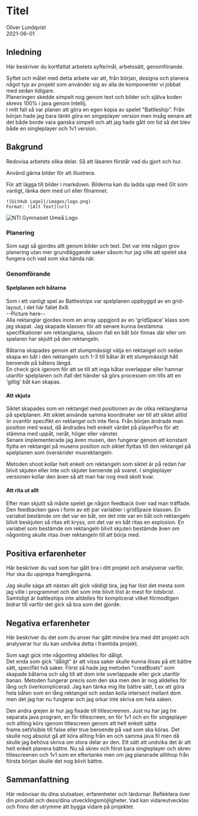 # Titel

Oliver Lundqvist  
2021-06-01

## Inledning

Här beskriver du kortfattat arbetets syfte/mål, arbetssätt, genomförande.

Syftet och målet med detta arbete var att, från början, designa och planera något 
typ av projekt som använder sig av alla de komponenter vi jobbat med sedan tidigare.  
Planeringen skedde simpelt nog genom text och bilder och själva koden skrevs 100% i java genom Intellij.  
I mitt fall så var planen att göra en egen kopia av spelet "Battleship". Från början hade
jag bara tänkt göra en singeplayer version men insåg senare att det både borde vara ganska 
simpelt och att jag hade gått om tid så det blev både en singleplayer och 1v1 version.

## Bakgrund

Redovisa arbetets olika delar. Så att läsaren förstår vad du gjort och hur.

Använd gärna bilder för att illustrera.

För att lägga till bilder i markdown. Bilderna kan du ladda upp med Git som vanligt, länka dem med url eller filnamnet.

```
![GitHub Logo](/images/logo.png)
Format: ![Alt Text](url)
```

![NTI Gymnasiet Umeå Logo](https://raw.githubusercontent.com/jensnti/Webbprojekt/master/mallar/nti_logo_white_umea.svg)

### Planering

Som sagt så gjordes allt genom bilder och text. Det var inte någon grov planering utan 
mer grundläggande saker såsom hur jag ville att spelet ska fungera och vad som ska hända när.

### Genomförande
#### Spelplanen och båtarna
Som i ett vanligt spel av Battleships var spelplanen uppbyggd av en grid-layout, i det här fallet 8x8.  
--Picture here--  
Alla rektanglar gjordes inom en array uppgjord av en 'gridSpace' klass som jag skapat. 
Jag skapade klassen för att senare kunna bestämma specifikationer om rektanglarna, 
såsom ifall en båt bör finnas där eller om spelaren har skjutit på den rektangeln. 
 
Båtarna skapades genom att slumpmässigt välja en rektangel och sedan skapa en båt i den 
rektangeln och 1-3 till båtar åt ett slumpmässigt håll beroende på båtens längd.  
En check gick igenom för att se till att inga båtar overlappar eller hamnar utanför spelplanen 
och ifall det händer så görs processen om tills att en 'giltig' båt kan skapas.

#### Att skjuta
Siktet skapades som en rektangel med positionen av de olika rektanglarna på spelplanen. 
Att siktet använde samma koordinater ser till att siktet alltid ör ovanför specifikt en 
rektangel och inte flera. Från början ändrade man position med wasd, då ändrades 
helt enkelt värdet på playerPos för att stämma med uppåt, neråt, höger eller vänster.  
Senare implementerade jag även musen, den fungerar genom att konstant flytta en rektangel 
på musens position och siktet flyttas till den rektangel på spelplanen som överskrider 
musrektangeln. 

Metoden shoot kollar helt enkelt om rektangeln som siktet är på redan har blivit skjuten 
eller inte och skjuter beroende på svaret. I singleplayer versionen kollar den även 
så att man har nog med skott kvar.

#### Att rita ut allt
Efter man skjutit så måste spelet ge någon feedback över vad man träffade. 
Den feedbacken gavs i form av ett par variabler i gridSpace klassen.
En variabel bestämde om det var en båt, om det inte var en båt och rektangeln blivit 
beskjuten så ritas ett kryss, om det var en båt ritas en explosion.
En variabel som bestämde om rektangeln blivit skjuten bestämde även om någonting 
skulle ritas över rektangeln till att börja med.

## Positiva erfarenheter

Här beskriver du vad som har gått bra i ditt projekt och analyserar varför. Hur ska du upprepa framgångarna.

Jag skulle säga att nästan allt gick väldigt bra, jag har löst det mesta som jag ville i programmet och
det som inte blivit löst är mest för tidsbrist. Samtidigt är battleships inte alldelles för komplicerat 
vilket förmodligen bidrar till varför det gick så bra som det gjorde.


## Negativa erfarenheter

Här beskriver du det som du anser har gått mindre bra med ditt projekt och analyserar hur du kan undvika detta i framtida projekt.

Som sagt gick inte någonting alldelles för dåligt.  
Det enda som gick "dåligt" är att vissa saker skulle kunna lösas på ett bättre sätt, specifikt två saker.
Först så hade jag metoden "creatBoats" som skapade båtarna och såg till att dom inte overlappade eller gick 
utanför banan. Metoden fungerar precis som den ska men den är nog alldelles för lång och överkomplicerad.
Jag kan tänka mig lite bättre sätt, t.ex att göra hela båten som en lång rektangel och sedan kolla intersect 
mellant dom men det jag har nu fungerar och jag orkar inte skriva om hela saken.

Den andra grejen är hur jag fixade till titlescreenen. Just nu har jag tre separata java program, en för 
titlescreen, en för 1v1 och en för singeplayer och allting körs igenom titlescreen genom att helt enkelt sätta 
frame.setVisible till false eller true beroende på vad som ska köras. Det skulle nog absolut gå att köra 
allting från en och samma java fil men då skulle jag behöva skriva om stora delar av den. 
Ett sätt att undvika det är att helt enkelt planera bättre. Nu så skrev och först bara singleplayer 
och skrev titlescreenen och 1v1 som en eftertanke men om jag planerade alltihop från första början skulle 
det nog blivit bättre.

## Sammanfattning

Här redovisar du dina slutsatser, erfarenheter och lärdomar. Reflektera över din produkt och dess/dina utvecklingsmöjligheter.
Vad kan vidareutvecklas och finns det utrymme att bygga vidare på projektet.